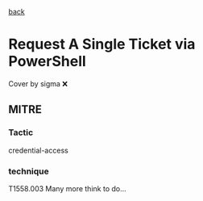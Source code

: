 [back](../index.md)
# Request A Single Ticket via PowerShell
Cover by sigma :x: 
## MITRE
### Tactic
credential-access
### technique
T1558.003
Many more think to do...